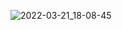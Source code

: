 ![2022-03-21_18-08-45](https://user-images.githubusercontent.com/102034855/159291115-985ffe54-0db3-4f99-a734-c1b3d780921b.jpg)
